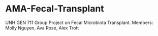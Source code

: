 # AMA-Fecal-Transplant
UNH GEN 711 Group Project on Fecal Microbiota Transplant. Members: Molly Nguyen, Ava Rose, Alex Trott
